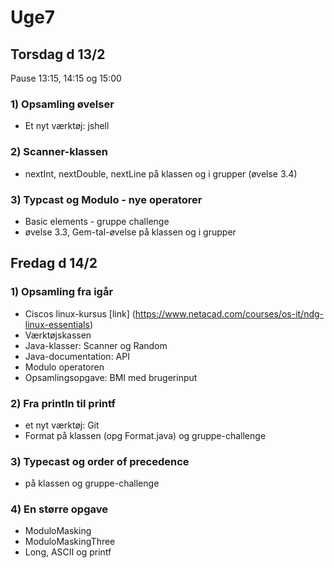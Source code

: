 # Uge7
## Torsdag d 13/2
Pause 13:15, 14:15 og 15:00

### 1) Opsamling øvelser
- Et nyt værktøj: jshell

### 2) Scanner-klassen
- nextInt, nextDouble, nextLine på klassen og i grupper (øvelse 3.4)

### 3) Typcast og Modulo - nye operatorer
- Basic elements - gruppe challenge
- øvelse 3.3, Gem-tal-øvelse på klassen og i grupper


## Fredag d 14/2

### 1) Opsamling fra igår
- Ciscos linux-kursus [link] (https://www.netacad.com/courses/os-it/ndg-linux-essentials)
- Værktøjskassen 
- Java-klasser: Scanner og Random
- Java-documentation: API
- Modulo operatoren
- Opsamlingsopgave: BMI med brugerinput

### 2) Fra println til printf
- et nyt værktøj: Git
- Format på klassen (opg Format.java) og gruppe-challenge

### 3) Typecast og order of precedence
- på klassen og gruppe-challenge 

### 4) En større opgave
- ModuloMasking
- ModuloMaskingThree
- Long, ASCII og printf
